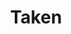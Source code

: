 ---
title: "Taken"
year: 2008
rating: 3
stars: "★★★"
liked: false
rewatched: false
permalink: "taken"
watched_on: 2025-07-25
---
